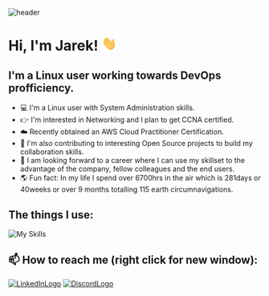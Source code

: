 ![header](https://capsule-render.vercel.app/api?type=waving&color=auto&height=260&section=header&text=jarek-pacocha&fontSize=90&animation=fadeIn&fontAlignY=38&desc=Hello%20and%20welcome%20to%20my%20GitHub%20profile!&descAlignY=53&descAlign=68)

# Hi, I'm Jarek! [<img src="https://raw.githubusercontent.com/ABSphreak/ABSphreak/master/gifs/Hi.gif" width="30px">](https://www.linkedin.com/in/jaroslaw-pacocha)

## I'm a Linux user working towards DevOps profficiency.

- 💻 I'm a Linux user with System Administration skills.
- :point_right: I'm interested in Networking and I plan to get CCNA certified.
- :cloud: Recently obtained an AWS Cloud Practitioner Certification.
- :handshake: I'm also contributing to interesting Open Source projects to build my collaboration skills.
- :hammer: I am looking forward to a career where I can use my skillset to the advantage of the company, fellow colleagues and the end users.
- :earth_americas: Fun fact: In my life I spend over 6700hrs in the air which is 281days or 40weeks or over 9 months totalling 115 earth circumnavigations.

## The things I use:

![My Skills](https://skillicons.dev/icons?i=linux,bash,py,aws,gcp,docker,ansible,git,github,vscode)

## 📫 How to reach me (right click for new window):

[![LinkedInLogo](https://img.shields.io/badge/LinkedIn-0077B5?style=for-the-badge&logo=linkedin&logoColor=white)](https://www.linkedin.com/in/jaroslaw-pacocha) [![DiscordLogo](https://img.shields.io/badge/Discord-7289DA?style=for-the-badge&logo=discord&logoColor=white)](https://discord.com/users/374991847363313665)
